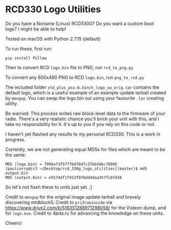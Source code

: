 # RCD330 Logo Utilities

Do you have a Noname (Linux) RCD330G? Do you want a custom boot logo? I might be able to help!

Tested on macOS with Python 2.7.15 (default)

To run these, first run:

`pip install Pillow`

Then to convert RCD `logo.bin` file to PNG, run `rcd_to_png.py`

To convert any 800x480 PNG to RCD `logo.bin`, run `png_to_rcd.py`

The included folder `std_plus_pss-6.5inch_logo_vw_orig.tar` contains the default logo, which is a useful example of an example update tarball created by `mengxp`. You can swap the logo.bin out using your favourite `.tar` creating utility.

Be warned: This process writes raw block-level data to the firmware of your radio. There's a very realistic chance you'll brick your unit with this, and I take no responsibility for it. It's up to you if you rely on this code or not.

I haven't yet flashed any results to my personal RCD330. This is a work in progress.

Currently, we are not generating equal MD5s for files which are meant to be the same:

```[paulcurry@cr3 ~/Desktop/rcd_330g_logo_utilities](master)$ md5 logo.bin
MD5 (logo.bin) = 7996a73f577f6d7847c37bb34bc70995
[paulcurry@cr3 ~/Desktop/rcd_330g_logo_utilities](master)$ md5 output.bin
MD5 (output.bin) = e5574df1f912f97bdd4daa357fcbfd16
```

So let's not flash these to units just yet. ;)

Credit to `mengxp` for the original image update tarball and bravely discovering mtdblock5.
Credit to `priZrakinside` via https://www.drive2.com/b/518351288971298058/ for the Visteon dump, and for `logo.exe`.
Credit to 4pda.ru for advancing the knowledge on these units.


Cheers!

